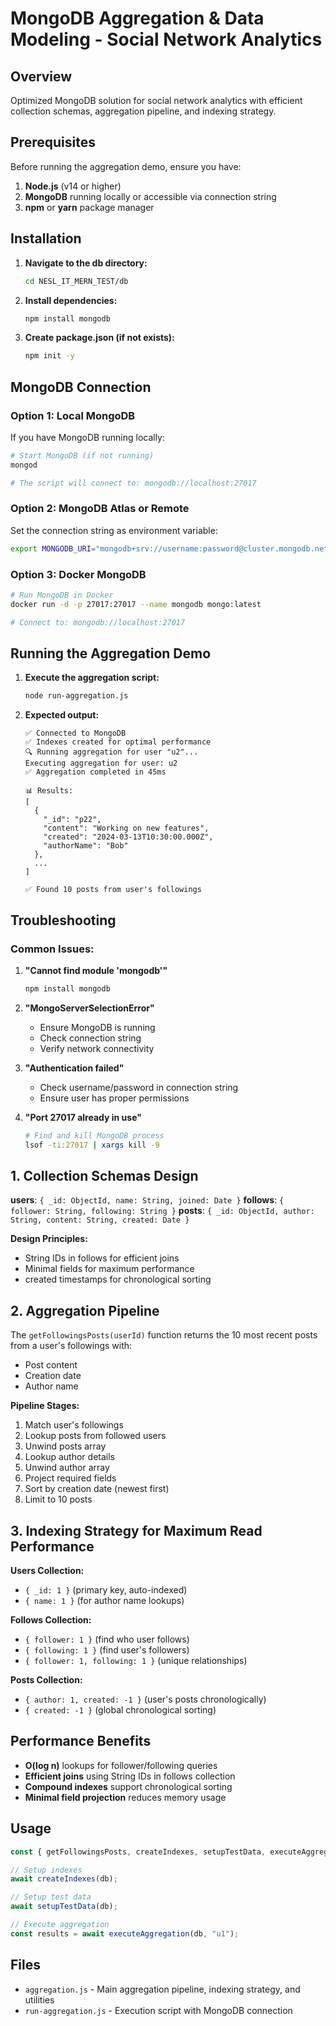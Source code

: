 # MongoDB Aggregation & Data Modeling - Social Network Analytics

## Overview
Optimized MongoDB solution for social network analytics with efficient collection schemas, aggregation pipeline, and indexing strategy.

## Prerequisites

Before running the aggregation demo, ensure you have:

1. **Node.js** (v14 or higher)
2. **MongoDB** running locally or accessible via connection string
3. **npm** or **yarn** package manager

## Installation

1. **Navigate to the db directory:**
   ```bash
   cd NESL_IT_MERN_TEST/db
   ```

2. **Install dependencies:**
   ```bash
   npm install mongodb
   ```

3. **Create package.json (if not exists):**
   ```bash
   npm init -y
   ```

## MongoDB Connection

### Option 1: Local MongoDB
If you have MongoDB running locally:
```bash
# Start MongoDB (if not running)
mongod

# The script will connect to: mongodb://localhost:27017
```

### Option 2: MongoDB Atlas or Remote
Set the connection string as environment variable:
```bash
export MONGODB_URI="mongodb+srv://username:password@cluster.mongodb.net/social_network"
```

### Option 3: Docker MongoDB
```bash
# Run MongoDB in Docker
docker run -d -p 27017:27017 --name mongodb mongo:latest

# Connect to: mongodb://localhost:27017
```

## Running the Aggregation Demo

1. **Execute the aggregation script:**
   ```bash
   node run-aggregation.js
   ```

2. **Expected output:**
   ```
   ✅ Connected to MongoDB
   ✅ Indexes created for optimal performance
   🔍 Running aggregation for user "u2"...
   Executing aggregation for user: u2
   ✅ Aggregation completed in 45ms
   
   📊 Results:
   [
     {
       "_id": "p22",
       "content": "Working on new features",
       "created": "2024-03-13T10:30:00.000Z",
       "authorName": "Bob"
     },
     ...
   ]
   
   ✅ Found 10 posts from user's followings
   ```

## Troubleshooting

### Common Issues:

1. **"Cannot find module 'mongodb'"**
   ```bash
   npm install mongodb
   ```

2. **"MongoServerSelectionError"**
   - Ensure MongoDB is running
   - Check connection string
   - Verify network connectivity

3. **"Authentication failed"**
   - Check username/password in connection string
   - Ensure user has proper permissions

4. **"Port 27017 already in use"**
   ```bash
   # Find and kill MongoDB process
   lsof -ti:27017 | xargs kill -9
   ```

## 1. Collection Schemas Design

**users**: `{ _id: ObjectId, name: String, joined: Date }`
**follows**: `{ follower: String, following: String }`
**posts**: `{ _id: ObjectId, author: String, content: String, created: Date }`

**Design Principles:**
- String IDs in follows for efficient joins
- Minimal fields for maximum performance
- created timestamps for chronological sorting

## 2. Aggregation Pipeline

The `getFollowingsPosts(userId)` function returns the 10 most recent posts from a user's followings with:
- Post content
- Creation date
- Author name

**Pipeline Stages:**
1. Match user's followings
2. Lookup posts from followed users
3. Unwind posts array
4. Lookup author details
5. Unwind author array
6. Project required fields
7. Sort by creation date (newest first)
8. Limit to 10 posts

## 3. Indexing Strategy for Maximum Read Performance

**Users Collection:**
- `{ _id: 1 }` (primary key, auto-indexed)
- `{ name: 1 }` (for author name lookups)

**Follows Collection:**
- `{ follower: 1 }` (find who user follows)
- `{ following: 1 }` (find user's followers)
- `{ follower: 1, following: 1 }` (unique relationships)

**Posts Collection:**
- `{ author: 1, created: -1 }` (user's posts chronologically)
- `{ created: -1 }` (global chronological sorting)

## Performance Benefits

- **O(log n)** lookups for follower/following queries
- **Efficient joins** using String IDs in follows collection
- **Compound indexes** support chronological sorting
- **Minimal field projection** reduces memory usage

## Usage

```javascript
const { getFollowingsPosts, createIndexes, setupTestData, executeAggregation } = require('./aggregation');

// Setup indexes
await createIndexes(db);

// Setup test data
await setupTestData(db);

// Execute aggregation
const results = await executeAggregation(db, "u1");
```

## Files

- `aggregation.js` - Main aggregation pipeline, indexing strategy, and utilities
- `run-aggregation.js` - Execution script with MongoDB connection 